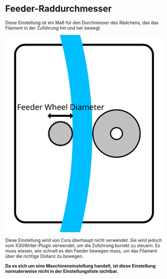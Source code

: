 Feeder-Raddurchmesser
====
Diese Einstellung ist ein Maß für den Durchmesser des Rädchens, das das Filament in der Zuführung hin und her bewegt.

![Das Zuführungsrad ist in der Regel das mit der griffigsten Oberfläche.](../../../articles/images/machine_feeder_wheel_diameter.svg)

Diese Einstellung wird von Cura überhaupt nicht verwendet. Sie wird jedoch vom X3GWriter-Plugin verwendet, um die Zuführung korrekt zu steuern. Es muss wissen, wie schnell es den Feeder bewegen muss, um das Filament über die richtige Distanz zu bewegen.

**Da es sich um eine Maschineneinstellung handelt, ist diese Einstellung normalerweise nicht in der Einstellungsliste sichtbar.**